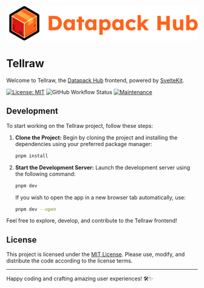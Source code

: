 ![Datapack Hub Wordmark](/static/logos/Wordmark%20(orange).png)

# Tellraw

Welcome to Tellraw, the [Datapack Hub](https://datapackhub.net) frontend, powered by [SvelteKit](https://kit.svelte.dev/).

[![License: MIT](https://img.shields.io/badge/License-MIT-blue.svg)](LICENSE)
![GitHub Workflow Status](https://img.shields.io/github/actions/workflow/status/Datapack-Hub/site/main.yml?branch=main)
[![Maintenance](https://img.shields.io/badge/Maintained%3F-yes-green.svg)](https://github.com/Datapack-Hub/site/graphs/commit-activity)

## Development

To start working on the Tellraw project, follow these steps:

1. **Clone the Project:** Begin by cloning the project and installing the dependencies using your preferred package manager:

    ```bash
    pnpm install
    ```

2. **Start the Development Server:** Launch the development server using the following command:

    ```bash
    pnpm dev
    ```

    If you wish to open the app in a new browser tab automatically, use:

    ```bash
    pnpm dev --open
    ```

Feel free to explore, develop, and contribute to the Tellraw frontend!

## License

This project is licensed under the [MIT License](LICENSE). Please use, modify, and distribute the code according to the license terms.

---

Happy coding and crafting amazing user experiences! 🛠️✨
